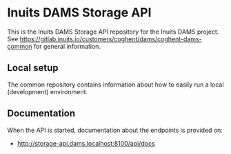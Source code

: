 # Inuits DAMS Storage API

This is the Inuits DAMS Storage API repository for the Inuits DAMS project. See https://gitlab.inuits.io/customers/coghent/dams/coghent-dams-common for general information.

## Local setup

The common repository contains information about how to easily run a local (development) environment.

## Documentation

When the API is started, documentation about the endpoints is provided on:
* http://storage-api.dams.localhost:8100/api/docs
